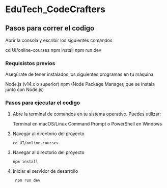 # EduTech_CodeCrafters

## Pasos para correr el codigo

Abrir la consola y escribir los siguientes comandos

cd UI/online-courses
npm install
npm run dev

### Requisistos previos

Asegúrate de tener instalados los siguientes programas en tu máquina:

Node.js (v14.x o superior)
npm (Node Package Manager, que se instala junto con Node.js)

### Pasos para ejecutar el codigo

1. Abre la terminal de comandos en tu sistema operativo. Puedes utilizar:

    Terminal en macOS/Linux
    Command Prompt o PowerShell en Windows

2. Navegar al directorio del proyecto

       cd UI/online-courses

3. Navegar al directorio del proyecto

       npm install

4. Iniciar el servidor de desarrollo

        npm run dev
